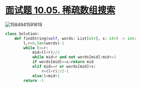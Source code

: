 # [面试题 10.05. 稀疏数组搜索](https://leetcode-cn.com/problems/sparse-array-search-lcci/)

![1584941591619](C:\Users\75043\AppData\Roaming\Typora\typora-user-images\1584941591619.png)



```python
class Solution:
    def findString(self, words: List[str], s: str) -> int:
        l,r=0,len(words)-1
        while l<=r:
            mid=(l+r)//2
            while mid<r and not words[mid]:mid+=1
            if words[mid]==s:return mid
            elif mid==r or words[mid]>s:
                r=(l+r)//2-1
            else:l=mid+1
        return -1
```

